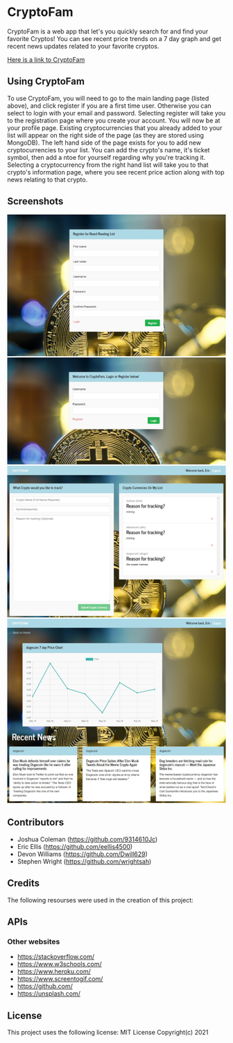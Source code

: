 # CryptoFam

CryptoFam is a web app that let's you quickly search for and find your favorite Cryptos! You can see recent price trends on a 7 day graph and get recent news updates related to your favorite cryptos.

<a href = "https://evening-reaches-40912.herokuapp.com/">Here is a link to CryptoFam</a>

## Using CryptoFam

To use CryptoFam, you will need to go to the main landing page (listed above), and click register if you are a first time user. Otherwise you can select to login with your email and password. Selecting register will take you to the registration page where you create your account. You will now be at your profile page. Existing cryptocurrencies that you already added to your list will appear on the right side of the page (as they are stored using MongoDB). The left hand side of the page exists for you to add new cryptocurrencies to your list. You can add the crypto's name, it's ticket symbol, then add a ntoe for yourself regarding why you're tracking it. Selecting a cryptocurrency from the right hand list will take you to that crypto's information page, where you see recent price action along with top news relating to that crypto.

## Screenshots

![registration](./client/src/utils/images/registerpage.jpg)
![login](./client/src/utils/images/loginpage.jpg)
![profile](./client/src/utils/images/dashboard.jpg)
![dashboard](./client/src/utils/images/dogecoin.jpg)

## Contributors

- Joshua Coleman (https://github.com/9314610Jc)
- Eric Ellis (https://github.com/eellis4500)
- Devon Williams (https://github.com/Dwill629)  
- Stephen Wright (https://github.com/wrightsah)  

## Credits

The following resourses were used in the creation of this project:

APIs
- 

### Other websites

- https://stackoverflow.com/
- https://www.w3schools.com/
- https://www.heroku.com/
- https://www.screentogif.com/
- https://github.com/
- https://unsplash.com/

## License

This project uses the following license: MIT License Copyright(c) 2021
